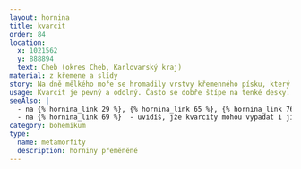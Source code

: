```yaml
---
layout: hornina
title: kvarcit
order: 84
location:
  x: 1021562
  y: 888894
  text: Cheb (okres Cheb, Karlovarský kraj)
material: z křemene a slídy
story: Na dně mělkého moře se hromadily vrstvy křemenného písku, který sem přinášely řeky z nedaleké pevniny. Stmelením pískových zrnek vznikla pevná hornina -  pískovec. Pozdějí nastalo vrásnění, které zatlačilo pískovec hluboko pod povrch Země, kde je vysoká teplota a velký tlak. Hornina se novým podmínkám přizpůsobila - křemenná písková zrnka se začala rozpouštět a začaly narůstat krystaly křemene a slídy - vzniknul kvarcit. Kvarcit je díky metamorfóze mnohem pevnější než pískovec, kterým kdysi býval.
usage: Kvarcit je pevný a odolný. Často se dobře štípe na tenké desky. Pro výrobu kameniva tahle vlastnost moc výhodná není, za to se ale hodí kameníkům, kteří z kvarcitových desek dokáží vyrobit dlažbu nebo obklad. Je-li kvarcit hodně čistý (obsahuje pouze křemen s minimem příměsí), může sloužit jako surovina pro výrobu ferosilicia.
seeAlso: |
  - na {% hornina_link 29 %}, {% hornina_link 65 %}, {% hornina_link 76 %} a {% hornina_link 91 %} - uvidíš, jak jsem asi mohl vypadat před přeměnou v kvarcit
  - na {% hornina_link 69 %}  - uvidíš, jže kvarcity mohou vypadat i jinak
category: bohemikum
type:
  name: metamorfity
  description: horniny přeměněné
---
```


